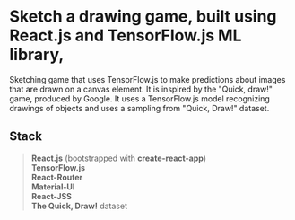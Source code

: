 # Sketch a drawing game, built using React.js and TensorFlow.js ML library,

Sketching game that uses TensorFlow.js to make predictions about images that are drawn on a canvas element. It is inspired by the "Quick, draw!" game, produced by Google. It uses a TensorFlow.js model recognizing drawings of objects and uses a sampling from "Quick, Draw!" dataset.

## Stack 
> **React.js**  (bootstrapped with **create-react-app**)  
> **TensorFlow.js**  
> **React-Router**  
> **Material-UI**  
> **React-JSS**  
> **The Quick, Draw!** dataset  

